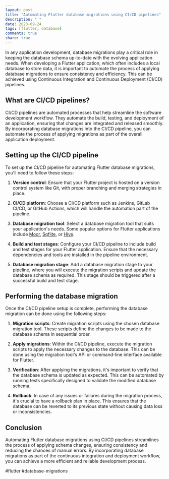 ```yaml
---
layout: post
title: "Automating Flutter database migrations using CI/CD pipelines"
description: " "
date: 2023-09-24
tags: [flutter, database]
comments: true
share: true
---
```


In any application development, database migrations play a critical role in keeping the database schema up-to-date with the evolving application needs. When developing a Flutter application, which often includes a local database to store data, it is important to automate the process of applying database migrations to ensure consistency and efficiency. This can be achieved using Continuous Integration and Continuous Deployment (CI/CD) pipelines.

## What are CI/CD pipelines?

CI/CD pipelines are automated processes that help streamline the software development workflow. They automate the build, testing, and deployment of an application, ensuring that changes are integrated and released smoothly. By incorporating database migrations into the CI/CD pipeline, you can automate the process of applying migrations as part of the overall application deployment.

## Setting up the CI/CD pipeline

To set up the CI/CD pipeline for automating Flutter database migrations, you'll need to follow these steps:

1. **Version control**: Ensure that your Flutter project is hosted on a version control system like Git, with proper branching and merging strategies in place.

2. **CI/CD platform**: Choose a CI/CD platform such as Jenkins, GitLab CI/CD, or GitHub Actions, which will handle the automation part of the pipeline.

3. **Database migration tool**: Select a database migration tool that suits your application's needs. Some popular options for Flutter applications include [Moor](https://moor.simonbinder.eu/), [Sqflite](https://pub.dev/packages/sqflite), or [Hive](https://pub.dev/packages/hive).

4. **Build and test stages**: Configure your CI/CD pipeline to include build and test stages for your Flutter application. Ensure that the necessary dependencies and tools are installed in the pipeline environment.

5. **Database migration stage**: Add a database migration stage to your pipeline, where you will execute the migration scripts and update the database schema as required. This stage should be triggered after a successful build and test stage.

## Performing the database migration

Once the CI/CD pipeline setup is complete, performing the database migration can be done using the following steps:

1. **Migration scripts**: Create migration scripts using the chosen database migration tool. These scripts define the changes to be made to the database schema in sequential order.

2. **Apply migrations**: Within the CI/CD pipeline, execute the migration scripts to apply the necessary changes to the database. This can be done using the migration tool's API or command-line interface available for Flutter.

3. **Verification**: After applying the migrations, it's important to verify that the database schema is updated as expected. This can be automated by running tests specifically designed to validate the modified database schema.

4. **Rollback**: In case of any issues or failures during the migration process, it's crucial to have a rollback plan in place. This ensures that the database can be reverted to its previous state without causing data loss or inconsistencies.

## Conclusion

Automating Flutter database migrations using CI/CD pipelines streamlines the process of applying schema changes, ensuring consistency and reducing the chances of manual errors. By incorporating database migrations as part of the continuous integration and deployment workflow, you can achieve a more efficient and reliable development process.

#flutter #database-migrations